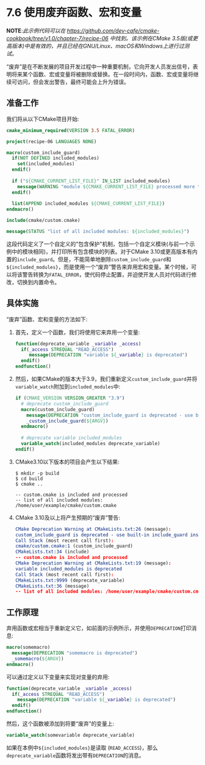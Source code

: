 # 7.6 使用废弃函数、宏和变量

**NOTE**:*此示例代码可以在 https://github.com/dev-cafe/cmake-cookbook/tree/v1.0/chapter-7/recipe-06 中找到。该示例在CMake 3.5版(或更高版本)中是有效的，并且已经在GNU/Linux、macOS和Windows上进行过测试。*

“废弃”是在不断发展的项目开发过程中一种重要机制，它向开发人员发出信号，表明将来某个函数、宏或变量将被删除或替换。在一段时间内，函数、宏或变量将继续可访问，但会发出警告，最终可能会上升为错误。

## 准备工作

我们将从以下CMake项目开始:

```cmake
cmake_minimum_required(VERSION 3.5 FATAL_ERROR)

project(recipe-06 LANGUAGES NONE)

macro(custom_include_guard)
  if(NOT DEFINED included_modules)
  	set(included_modules)
  endif()
  
  if ("${CMAKE_CURRENT_LIST_FILE}" IN_LIST included_modules)
  	message(WARNING "module ${CMAKE_CURRENT_LIST_FILE} processed more than once")
  endif()
  
  list(APPEND included_modules ${CMAKE_CURRENT_LIST_FILE})
endmacro()

include(cmake/custom.cmake)

message(STATUS "list of all included modules: ${included_modules}")
```

这段代码定义了一个自定义的"包含保护"机制，包括一个自定义模块(与前一个示例中的模块相同)，并打印所有包含模块的列表。对于CMake 3.10或更高版本有内置的`include_guard`。但是，不能简单地删除`custom_include_guard`和`${included_modules}`，而是使用一个“废弃”警告来弃用宏和变量。某个时候，可以将该警告转换为`FATAL_ERROR`，使代码停止配置，并迫使开发人员对代码进行修改，切换到内置命令。

## 具体实施

“废弃”函数、宏和变量的方法如下:

1. 首先，定义一个函数，我们将使用它来弃用一个变量:

   ```cmake
   function(deprecate_variable _variable _access)
     if(_access STREQUAL "READ_ACCESS")
     	message(DEPRECATION "variable ${_variable} is deprecated")
     endif()
   endfunction()
   ```

2. 然后，如果CMake的版本大于3.9，我们重新定义`custom_include_guard`并将`variable_watch`附加到`included_modules`中:

   ```cmake
   if (CMAKE_VERSION VERSION_GREATER "3.9")
     # deprecate custom_include_guard
     macro(custom_include_guard)
       message(DEPRECATION "custom_include_guard is deprecated - use built-in include_guard instead")
       _custom_include_guard(${ARGV})
     endmacro()
     
     # deprecate variable included_modules
     variable_watch(included_modules deprecate_variable)
   endif()
   ```

3. CMake3.10以下版本的项目会产生以下结果:

   ```shell
   $ mkdir -p build
   $ cd build
   $ cmake ..
   
   -- custom.cmake is included and processed
   -- list of all included modules: /home/user/example/cmake/custom.cmake
   ```

4. CMake 3.10及以上将产生预期的“废弃”警告:

   ```cmake
   CMake Deprecation Warning at CMakeLists.txt:26 (message):
   custom_include_guard is deprecated - use built-in include_guard instead
   Call Stack (most recent call first):
   cmake/custom.cmake:1 (custom_include_guard)
   CMakeLists.txt:34 (include)
   -- custom.cmake is included and processed
   CMake Deprecation Warning at CMakeLists.txt:19 (message):
   variable included_modules is deprecated
   Call Stack (most recent call first):
   CMakeLists.txt:9999 (deprecate_variable)
   CMakeLists.txt:36 (message)
   -- list of all included modules: /home/user/example/cmake/custom.cmake
   ```

## 工作原理

弃用函数或宏相当于重新定义它，如前面的示例所示，并使用`DEPRECATION`打印消息:

```cmake
macro(somemacro)
  message(DEPRECATION "somemacro is deprecated")
  _somemacro(${ARGV})
endmacro()
```

可以通过定义以下变量来实现对变量的弃用:

```cmake
function(deprecate_variable _variable _access)
  if(_access STREQUAL "READ_ACCESS")
  	message(DEPRECATION "variable ${_variable} is deprecated")
  endif()
endfunction()
```

然后，这个函数被添加到将要“废弃”的变量上:

```cmake
variable_watch(somevariable deprecate_variable)
```

如果在本例中`${included_modules}`是读取 (`READ_ACCESS`)，那么`deprecate_variable`函数将发出带有`DEPRECATION`的消息。

